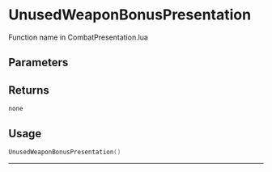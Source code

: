 # UnusedWeaponBonusPresentation

Function name in CombatPresentation.lua

## Parameters

## Returns

`none`

## Usage

```lua
UnusedWeaponBonusPresentation()
```

---
